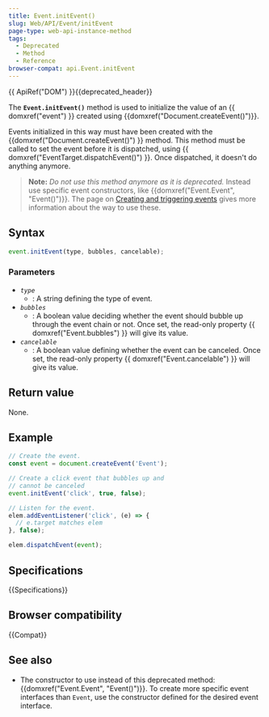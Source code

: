 ```yaml
---
title: Event.initEvent()
slug: Web/API/Event/initEvent
page-type: web-api-instance-method
tags:
  - Deprecated
  - Method
  - Reference
browser-compat: api.Event.initEvent
---
```

{{ ApiRef("DOM") }}{{deprecated_header}}

The **`Event.initEvent()`** method is used to initialize the
value of an {{ domxref("event") }} created using {{domxref("Document.createEvent()")}}.

Events initialized in this way must have been created with the
{{domxref("Document.createEvent()") }} method.
This method must be called to set the event
before it is dispatched, using {{ domxref("EventTarget.dispatchEvent()") }}.
Once dispatched, it doesn't do anything anymore.

> **Note:** _Do not use this method anymore as it is deprecated._
> Instead use specific event constructors, like {{domxref("Event.Event", "Event()")}}.
> The page on [Creating and triggering events](/en-US/docs/Web/Events/Creating_and_triggering_events) gives more information about the way to use these.

## Syntax

```js
event.initEvent(type, bubbles, cancelable);
```

### Parameters

- _`type`_
  - : A string defining the type of event.
- _`bubbles`_
  - : A boolean value deciding whether the event should bubble up through the
    event chain or not. Once set, the read-only property {{ domxref("Event.bubbles") }}
    will give its value.
- _`cancelable`_
  - : A boolean value defining whether the event can be canceled. Once set, the
    read-only property {{ domxref("Event.cancelable") }} will give its value.

## Return value

None.

## Example

```js
// Create the event.
const event = document.createEvent('Event');

// Create a click event that bubbles up and
// cannot be canceled
event.initEvent('click', true, false);

// Listen for the event.
elem.addEventListener('click', (e) => {
  // e.target matches elem
}, false);

elem.dispatchEvent(event);
```

## Specifications

{{Specifications}}

## Browser compatibility

{{Compat}}

## See also

- The constructor to use instead of this deprecated method:
  {{domxref("Event.Event", "Event()")}}. To create more specific event interfaces than `Event`, use the constructor defined for the desired event interface.
